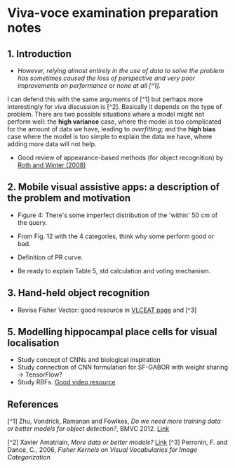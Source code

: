 # Viva-voce examination preparation notes

## 1. Introduction

 * *However, relying almost entirely in the use of data to solve the problem has sometimes caused the loss of perspective and very poor improvements on performance or none at all [^1].*

  I can defend this with the same arguments of [^1] but perhaps more interestingly for viva discussion is [^2]. Basically it depends on the type of problem. There are two possible situations where a model might not perform well: the **high variance** case, where the model is too complicated for the amount of data we have, leading to *overfitting*; and the **high bias** case where the model is too simple to explain the data we have, where adding more data will not help.

 * Good review of appearance-based methods (for object recognition) by [Roth and Winter (2008)](http://machinelearning.wustl.edu/uploads/Main/appearance_based_methods.pdf)

## 2. Mobile visual assistive apps: a description of the problem and motivation

 * Figure 4: There's some imperfect distribution of the 'within' 50 cm of the query.

 * From Fig. 12 with the 4 categories, think why some perform good or bad.

 * Definition of PR curve.
 
 * Be ready to explain Table 5, std calculation and voting mechanism.

## 3. Hand-held object recognition

 * Revise Fisher Vector: good resource in [VLCEAT page](http://www.vlfeat.org/api/fisher-fundamentals.html) and [^3]

## 5. Modelling hippocampal place cells for visual localisation

 * Study concept of CNNs and biological inspiration
 * Study connection of CNN formulation for SF-GABOR with weight sharing -> TensorFlow?
 * Study RBFs. [Good video resource](https://www.youtube.com/watch?v=O8CfrnOPtLc)

## References

[^1] Zhu, Vondrick, Ramanan and Fowlkes, *Do we need more training data or better models for object detection?*, BMVC 2012. [Link](http://citeseerx.ist.psu.edu/viewdoc/download?doi=10.1.1.259.7748&rep=rep1&type=pdf)

[^2] Xavier Amatriain, *More data or better models?* [Link](http://technocalifornia.blogspot.co.uk/2012/07/more-data-or-better-models.html)
[^3] Perronin, F. and Dance, C., 2006, *Fisher Kernels on Visual Vocabularies for Image Categorization*
